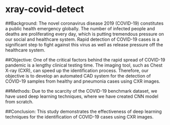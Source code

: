 # xray-covid-detect

##Background: 
The novel coronavirus disease 2019 (COVID-19) constitutes a public health emergency globally. The number of infected people and deaths are proliferating every day, which is putting tremendous pressure on our social and healthcare system. Rapid detection of COVID-19 cases is a significant step to fight against this virus as well as release pressure off the healthcare system.

##Objective: 
One of the critical factors behind the rapid spread of COVID-19 pandemic is a lengthy clinical testing time. The imaging tool, such as Chest X-ray (CXR), can speed up the identification process. Therefore, our objective is to develop an automated CAD system for the detection of COVID-19 samples from healthy and pneumonia cases using CXR images.

##Methods: 
Due to the scarcity of the COVID-19 benchmark dataset, we have used deep learning techniques, where we have created CNN model from scratch.

##Conclusion: 
This study demonstrates the effectiveness of deep learning techniques for the identification of COVID-19 cases using CXR images.

